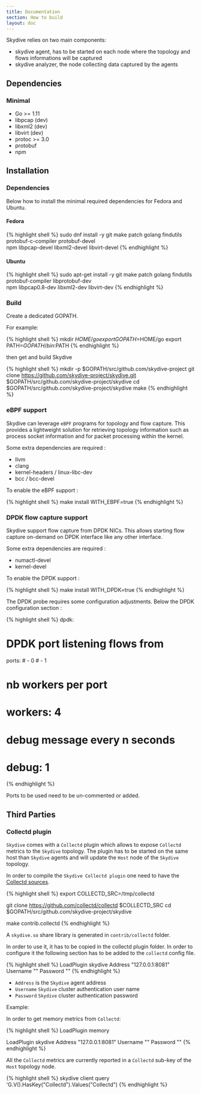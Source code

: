 ```yaml
---
title: Documentation
section: How to build
layout: doc
---
```


Skydive relies on two main components:

* skydive agent, has to be started on each node where the topology and flows
  informations will be captured
* skydive analyzer, the node collecting data captured by the agents

## Dependencies

### Minimal
* Go >= 1.11
* libpcap (dev)
* libxml2 (dev)
* libvirt (dev)
* protoc >= 3.0
* protobuf
* npm

## Installation

### Dependencies

Below how to install the minimal required dependencies for Fedora and Ubuntu.

#### Fedora

{% highlight shell %}
sudo dnf install -y git make patch golang findutils protobuf-c-compiler protobuf-devel \
  npm libpcap-devel libxml2-devel libvirt-devel
{% endhighlight %}

#### Ubuntu

{% highlight shell %}
sudo apt-get install -y git make patch golang findutils protobuf-compiler libprotobuf-dev \
  npm libpcap0.8-dev libxml2-dev libvirt-dev
{% endhighlight %}

### Build

Create a dedicated GOPATH.

For example:

{% highlight shell %}
mkdir $HOME/go
export GOPATH=$HOME/go
export PATH=$GOPATH/bin:$PATH
{% endhighlight %}

then get and build Skydive

{% highlight shell %}
mkdir -p $GOPATH/src/github.com/skydive-project
git clone https://github.com/skydive-project/skydive.git \
  $GOPATH/src/github.com/skydive-project/skydive
cd $GOPATH/src/github.com/skydive-project/skydive
make
{% endhighlight %}

### eBPF support

Skydive can leverage `eBPF` programs for topology and flow capture. This provides
a lightweight solution for retrieving topology information such as process socket information
and for packet processing within the kernel.

Some extra dependencies are required :
  * llvm
  * clang
  * kernel-headers / linux-libc-dev
  * bcc / bcc-devel

To enable the eBPF support :

{% highlight shell %}
make install WITH_EBPF=true
{% endhighlight %}

### DPDK flow capture support

Skydive support flow capture from DPDK NICs. This allows starting flow capture on-demand
on DPDK interface like any other interface.

Some extra dependencies are required :
  * numactl-devel
  * kernel-devel

To enable the DPDK support :

{% highlight shell %}
make install WITH_DPDK=true
{% endhighlight %}

The DPDK probe requires some configuration adjustments. Below the DPDK configuration
section :

{% highlight shell %}
dpdk:
  # DPDK port listening flows from
  ports:
    # - 0
    # - 1

  # nb workers per port
  # workers: 4

  # debug message every n seconds
  # debug: 1
{% endhighlight %}

Ports to be used need to be un-commented or added.

## Third Parties

### Collectd plugin

`Skydive` comes with a `Collectd` plugin which allows to expose `Collectd` metrics to the `Skydive` topology. The plugin has to be
started on the same host than `Skydive` agents and will update the `Host` node of the `Skydive` topology.

In order to compile the `Skydive Collectd plugin` one need to have the [Collectd sources](https://github.com/collectd/collectd).

{% highlight shell %}
export COLLECTD_SRC=/tmp/collectd

git clone https://github.com/collectd/collectd $COLLECTD_SRC
cd $GOPATH/src/github.com/skydive-project/skydive

make contrib.collectd
{% endhighlight %}

A `skydive.so` share library is generated in `contrib/collectd` folder.

In order to use it, it has to be copied in the collectd plugin folder. In order to configure it the following section
has to be added to the `collectd` config file.

{% highlight shell %}
LoadPlugin skydive
<Plugin skydive>
    Address "127.0.0.1:8081"
    Username ""
    Password ""
</Plugin>
{% endhighlight %}

* `Address` is the `Skydive` agent address
* `Username` `Skydive` cluster authentication user name
* `Password` `Skydive` cluster authentication password

Example:

In order to get memory metrics from `Collectd`:

{% highlight shell %}
LoadPlugin memory

LoadPlugin skydive
<Plugin skydive>
    Address "127.0.0.1:8081"
    Username ""
    Password ""
</Plugin>
{% endhighlight %}

All the `Collectd` metrics are currently reported in a `Collectd` sub-key of the `Host` topology node.

{% highlight shell %}
skydive client query 'G.V().HasKey("Collectd").Values("Collectd")
{% endhighlight %}
